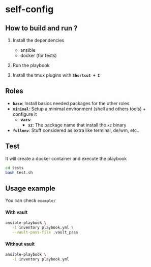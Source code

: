 # self-config

## How to build and run ?

1. Install the dependencies 
   - ansible
   - docker (for tests)

2. Run the playbook
3. Install the tmux plugins with **`Shortcut + I`**

## Roles

- **`base`**: Install basics needed packages for the other roles
- **`minimal`**: Setup a minimal environment (shell and others tools) + configure it
   - **vars**:
     - **`xz`**: The package name that install the `xz` binary
 - **`fullenv`**: Stuff considered as extra like terminal, de/wm, etc..

## Test

It will create a docker container and execute the playbook

```bash
cd tests
bash test.sh
```

## Usage example

You can check `example/`

#### With vault
```bash
ansible-playbook \
   -i inventory playbook.yml \
   --vault-pass-file .vault_pass
```

#### Without vault
```bash
ansible-playbook \
   -i inventory playbook.yml 
```

